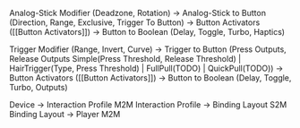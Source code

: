 Analog-Stick Modifier (Deadzone, Rotation)
->
Analog-Stick to Button (Direction, Range, Exclusive, Trigger To Button)
->
Button Activators ([[Button Activators]])
->
Button to Boolean (Delay, Toggle, Turbo, Haptics)

Trigger Modifier (Range, Invert, Curve)
->
Trigger to Button (Press Outputs, Release Outputs
Simple(Press Threshold, Release Threshold) | 
HairTrigger(Type, Press Threshold) | 
FullPull(TODO) |
QuickPull(TODO))
->
Button Activators ([[Button Activators]])
->
Button to Boolean (Delay, Toggle, Turbo, Outputs)

Device -> Interaction Profile M2M
Interaction Profile -> Binding Layout S2M
Binding Layout -> Player M2M
